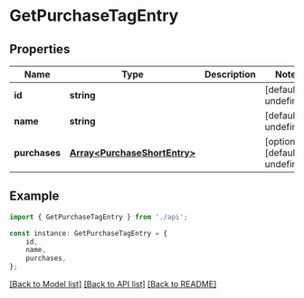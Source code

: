 # GetPurchaseTagEntry


## Properties

Name | Type | Description | Notes
------------ | ------------- | ------------- | -------------
**id** | **string** |  | [default to undefined]
**name** | **string** |  | [default to undefined]
**purchases** | [**Array&lt;PurchaseShortEntry&gt;**](PurchaseShortEntry.md) |  | [optional] [default to undefined]

## Example

```typescript
import { GetPurchaseTagEntry } from './api';

const instance: GetPurchaseTagEntry = {
    id,
    name,
    purchases,
};
```

[[Back to Model list]](../README.md#documentation-for-models) [[Back to API list]](../README.md#documentation-for-api-endpoints) [[Back to README]](../README.md)
